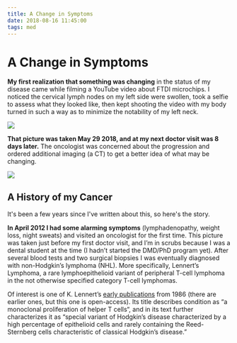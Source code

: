 ```yaml
---
title: A Change in Symptoms
date: 2018-08-16 11:45:00
tags: med
---
```


# A Change in Symptoms

**My first realization that something was changing** in the status of my disease came while filming a YouTube video about FTDI microchips. I noticed the cervical lymph nodes on my left side were swollen, took a selfie to assess what they looked like, then kept shooting the video with my body turned in such a way as to minimize the notability of my left neck. 

<div class="text-center img-medium img-border">

![](DSC_0080.jpg)

</div>

**That picture was taken May 29 2018, and at my next doctor visit was 8 days later.** The oncologist was concerned about the progression and ordered additional imaging (a CT) to get a better idea of what may be changing.

![](https://www.youtube.com/embed/QkHsryvDZfo)

## A History of my Cancer

It's been a few years since I've written about this, so here's the story.

**In April 2012 I had some alarming symptoms** (lymphadenopathy, weight loss, night sweats) and visited an oncologist for the first time. This picture was taken just before my first doctor visit, and I’m in scrubs because I was a dental student at the time (I hadn’t started the DMD/PhD program yet). After several blood tests and two surgical biopsies I was eventually diagnosed with non-Hodgkin’s lymphoma (NHL). More specifically, Lennert’s Lymphoma, a rare lymphoepithelioid variant of peripheral T-cell lymphoma in the not otherwise specified category T-cell lymphomas.

Of interest is one of K. Lennert’s [early publications](http://www.bloodjournal.org/content/bloodjournal/68/3/663.full.pdf) from 1986 (there are earlier ones, but this one is open-access). Its title describes condition as “a monoclonal proliferation of helper T cells“, and in its text further characterizes it as “special variant of Hodgkin’s disease characterized by a high percentage of epithelioid cells and rarely containing the Reed-Sternberg cells characteristic of classical Hodgkin’s disease.”